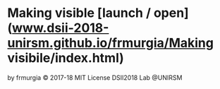 

# Making visible  [launch / open](www.dsii-2018-unirsm.github.io/frmurgia/Making visibile/index.html)
 
by frmurgia © 2017-18 MIT License
DSII2018 Lab @UNIRSM
